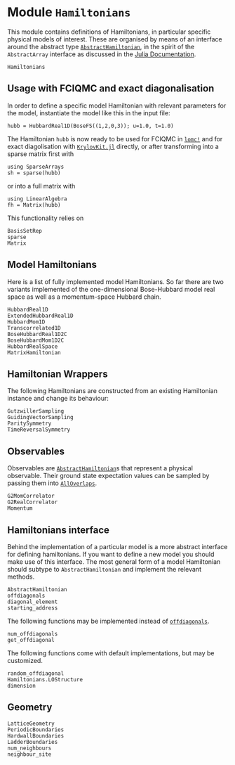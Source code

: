 # Module `Hamiltonians`

This module contains definitions of Hamiltonians, in particular specific
physical models of interest. These are organised by means of an interface
around the abstract type [`AbstractHamiltonian`](@ref), in the spirit of the
`AbstractArray` interface as discussed in the [Julia Documentation](https://docs.julialang.org/en/v1/manual/interfaces/).

```@docs
Hamiltonians
```

## Usage with FCIQMC and exact diagonalisation

In order to define a specific model Hamiltonian with relevant parameters
for the model, instantiate the model like this in the input file:

```julia-repl
hubb = HubbardReal1D(BoseFS((1,2,0,3)); u=1.0, t=1.0)
```

The Hamiltonian `hubb` is now ready to be used for FCIQMC in [`lomc!`](@ref) 
and for exact diagolisation with [`KrylovKit.jl`](https://github.com/Jutho/KrylovKit.jl) directly, or after 
transforming into a sparse matrix first with 
```julia-repl
using SparseArrays
sh = sparse(hubb)
```
or into a full matrix with
```julia-repl
using LinearAlgebra
fh = Matrix(hubb)
```
This functionality relies on 
```@docs
BasisSetRep
sparse
Matrix
```

## Model Hamiltonians

Here is a list of fully implemented model Hamiltonians. So far there are two variants
implemented of the one-dimensional Bose-Hubbard model real space as well as a momentum-space
Hubbard chain.

```@docs
HubbardReal1D
ExtendedHubbardReal1D
HubbardMom1D
Transcorrelated1D
BoseHubbardReal1D2C
BoseHubbardMom1D2C
HubbardRealSpace
MatrixHamiltonian
```

## Hamiltonian Wrappers
The following Hamiltonians are constructed from an existing 
Hamiltonian instance and change its behaviour:
```@docs
GutzwillerSampling
GuidingVectorSampling
ParitySymmetry
TimeReversalSymmetry
```

## Observables
Observables are [`AbstractHamiltonian`](@ref)s that represent a physical 
observable. Their ground state expectation values can be sampled by passing
them into [`AllOverlaps`](@ref).
```@docs
G2MomCorrelator
G2RealCorrelator
Momentum
```

## Hamiltonians interface

Behind the implementation of a particular model is a more abstract interface for defining
hamiltonians. If you want to define a new model you should make use of this interface. The
most general form of a model Hamiltonian should subtype to `AbstractHamiltonian` and
implement the relevant methods.

```@docs
AbstractHamiltonian
offdiagonals
diagonal_element
starting_address
```

The following functions may be implemented instead of [`offdiagonals`](@ref).

```@docs
num_offdiagonals
get_offdiagonal
```

The following functions come with default implementations, but may be customized.

```@docs
random_offdiagonal
Hamiltonians.LOStructure
dimension
```

## Geometry

```@docs
LatticeGeometry
PeriodicBoundaries
HardwallBoundaries
LadderBoundaries
num_neighbours
neighbour_site
```
